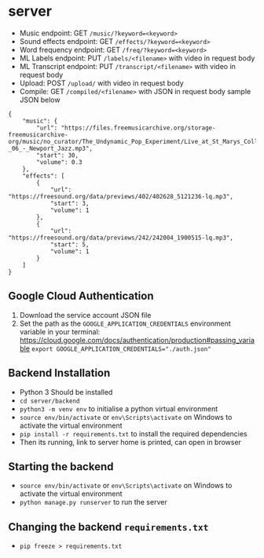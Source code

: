 # server

* Music endpoint: GET `/music/?keyword=<keyword>`
* Sound effects endpoint: GET `/effects/?keyword=<keyword>`
* Word frequency endpoint: GET `/freq/?keyword=<keyword>`
* ML Labels endpoint: PUT `/labels/<filename>` with video in request body
* ML Transcript endpoint: PUT `/transcript/<filename>` with video in request body
* Upload: POST `/upload/` with video in request body
* Compile: GET `/compiled/<filename>` with JSON in request body sample JSON below
```
{
    "music": {
        "url": "https://files.freemusicarchive.org/storage-freemusicarchive-org/music/no_curator/The_Undynamic_Pop_Experiment/Live_at_St_Marys_College_of_Maryland/The_Undynamic_Pop_Experiment_-_06_-_Newport_Jazz.mp3",
        "start": 30,
        "volume": 0.3
    },
    "effects": [
        {
            "url": "https://freesound.org/data/previews/402/402628_5121236-lq.mp3",
            "start": 3,
            "volume": 1
        },
        {
            "url": "https://freesound.org/data/previews/242/242004_1900515-lq.mp3",
            "start": 5,
            "volume": 1
        }
    ]
}
```


## Google Cloud Authentication

1. Download the service account JSON file
2. Set the path as the `GOOGLE_APPLICATION_CREDENTIALS` environment variable in your terminal: https://cloud.google.com/docs/authentication/production#passing_variable
`export GOOGLE_APPLICATION_CREDENTIALS="./auth.json"`






## Backend Installation

* Python 3 Should be installed
* `cd server/backend`
* `python3 -m venv env` to initialise a python virtual environment
* `source env/bin/activate` or `env\Scripts\activate` on Windows to activate the virtual environment
* `pip install -r requirements.txt` to install the required dependencies
* Then its running, link to server home is printed, can open in browser

## Starting the backend

* `source env/bin/activate` or `env\Scripts\activate` on Windows to activate the virtual environment
* `python manage.py runserver` to run the server


## Changing the backend `requirements.txt`
* `pip freeze > requirements.txt`
